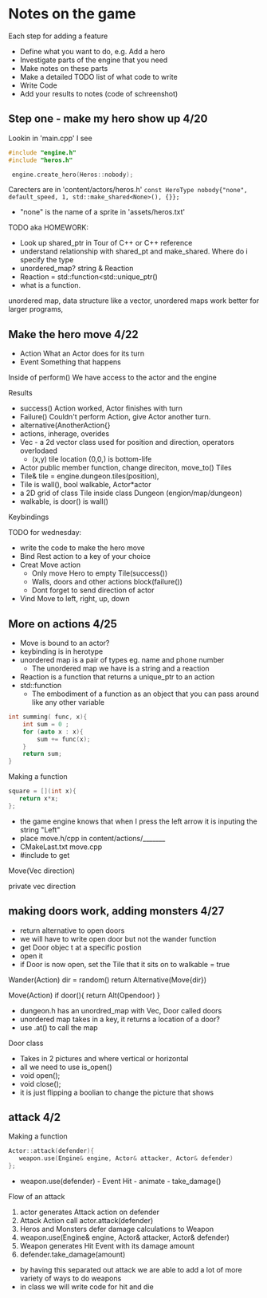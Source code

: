 # Notes on the game

Each step for adding a feature
* Define what you want to do, e.g. Add a hero
* Investigate parts of the engine that you need
* Make notes on these parts
* Make a detailed TODO list of what code to write
* Write Code
* Add your results to notes (code of schreenshot)

## Step one - make my hero show up 4/20
Lookin in 'main.cpp' I see 
```C++ 
#include "engine.h"
#include "heros.h"

 engine.create_hero(Heros::nobody);
 ```

 Carecters are in 'content/actors/heros.h'
 ```const HeroType nobody{"none", default_speed, 1, std::make_shared<None>(), {}};```

 - "none" is the name of a sprite in 'assets/heros.txt'
 
 TODO aka HOMEWORK:
 - Look up shared_ptr in Tour of C++ or C++ reference
 - understand relationship with shared_pt and make_shared. Where do i specify the type
 - unordered_map? string & Reaction
 - Reaction = std::function<std::unique_ptr<action>()
 - what is a function.

unordered map, data structure like a vector, unordered maps work better for larger programs, 

## Make the hero move 4/22

- Action    What an Actor does for its turn
- Event    Something that happens

Inside of perform() We have access to the actor and the engine

Results
- success() Action worked, Actor finishes with turn
- Failure() Couldn't perform Action, give Actor another turn. 
 - alternative(AnotherAction{} 
 - actions, inherage, overides
 - Vec - a 2d vector class used for position and direction, operators overlodaed
    -  (x,y) tile location (0,0,) is bottom-life
 - Actor public member function, change direciton, move_to()
 Tiles 
 - Tile& tile =      engine.dungeon.tiles(position), 
 - Tile is wall(), bool walkable, Actor*actor
 - a 2D grid of class Tile inside class Dungeon (engion/map/dungeon)
 - walkable, is door() is wall()

 Keybindings


TODO for wednesday:
 - write the code to make the hero move
 - Bind Rest action to a key of your choice
 - Creat Move action 
    - Only move Hero to empty Tile(success())
    - Walls, doors and other actions block(failure())
    - Dont forget to send direction of actor
 - Vind Move to left, right, up, down


## More on actions 4/25 
- Move is bound to an actor?
- keybinding is in herotype 
- unordered map is a pair of types eg. name and phone number
    - The unordered map we have is a string and a reaction
- Reaction is a function that returns a unique_ptr to an action
- std::function 
    - The embodiment of a function as an object that you can pass around like any other variable
```C++ 
int summing( func, x){
    int sum = 0 ; 
    for (auto x : x){
        sum += func(x);
    }
    return sum;
}

 ```

 Making a function
 ```C++ 
square = [](int x){
    return x*x;
};
 ``` 

 - the game engine knows that when I press the left arrow it is inputing the string "Left"
- place move.h/cpp in content/actions/_______
- CMakeLast.txt move.cpp
- #include <memory> to get 

Move(Vec direction)

private
    vec direction

## making doors work, adding monsters 4/27
 - return alternative to open doors
 - we will have to write open door but not the wander function
 - get Door objec t at a specific postion
 - open it
 - if Door is now open, set the Tile that it sits on to walkable = true
 
 Wander(Action)
    dir = random()
    return Alternative(Move{dir})

Move(Action)
    if door(){
        return Alt(Opendoor)
    }

 - dungeon.h has an unordred_map with Vec, Door called doors
 - unordered map takes in a key, it returns a location of a door? 
 - use .at() to call the map

 Door class
 - Takes in 2 pictures and where vertical or horizontal
 - all we need to use is_open() 
 - void open();
 - void close();
 - it is just flipping a boolian to change the picture that shows


 ## attack 4/2

  Making a function
 ```C++ 
Actor::attack(defender){
    weapon.use(Engine& engine, Actor& attacker, Actor& defender)
};
 ``` 
  - weapon.use(defender)
        - Event Hit
            - animate
            - take_damage()

Flow of an attack
1. actor generates Attack action on defender
2. Attack Action call actor.attack(defender)
3. Heros and Monsters defer damage calculations to Weapon
4. weapon.use(Engine& engine, Actor& attacker, Actor& defender)
5. Weapon generates Hit Event with its damage amount
6. defender.take_damage(amount)

- by having this separated out attack we are able to add a lot of more variety of ways to do weapons
- in class we will write code for hit and die